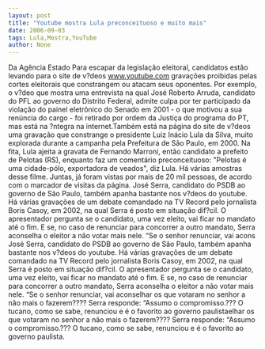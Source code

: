```yaml
---
layout: post
title: "Youtube mostra Lula preconceituoso e muito mais"
date: 2006-09-03
tags: Lula,Mostra,YouTube
author: None
---
```


Da Agência Estado
Para escapar da legislação eleitoral, candidatos estão levando para o site de v?deos www.youtube.com gravações proibidas pelas cortes eleitorais que constrangem ou atacam seus oponentes. 
Por exemplo, o v?deo que mostra uma entrevista na qual José Roberto Arruda, candidato do PFL ao governo do Distrito Federal, admite culpa por ter participado da violação do painel eletrônico do Senado em 2001 - o que motivou a sua renúncia do cargo - foi retirado por ordem da Justiça do programa do PT, mas está na ?ntegra na internet.Também está na página do site de v?deos uma gravação que constrange o presidente Luiz Inácio Lula da Silva, muito explorada durante a campanha pela Prefeitura de São Paulo, em 2000. 
Na fita, Lula ajeita a gravata de Fernando Marroni, então candidato a prefeito de Pelotas (RS), enquanto faz um comentário preconceituoso: \"Pelotas é uma cidade-pólo, exportadora de veados\", diz Lula. Há várias amostras desse filme. Juntas, já foram vistas por mais de 20 mil pessoas, de acordo com o marcador de visitas da página.
José Serra, candidato do PSDB ao governo de São Paulo, também apanha bastante nos v?deos do youtube. Há várias gravações de um debate comandado na TV Record pelo jornalista Boris Casoy, em 2002, na qual Serra é posto em situação dif?cil. O apresentador pergunta se o candidato, uma vez eleito, vai ficar no mandato até o fim. E se, no caso de renunciar para concorrer a outro mandato, Serra aconselha o eleitor a não votar mais nele. “Se o senhor renunciar, vai acons
José Serra, candidato do PSDB ao governo de São Paulo, também apanha bastante nos v?deos do youtube. 
Há várias gravações de um debate comandado na TV Record pelo jornalista Boris Casoy, em 2002, na qual Serra é posto em situação dif?cil. O apresentador pergunta se o candidato, uma vez eleito, vai ficar no mandato até o fim. 
E se, no caso de renunciar para concorrer a outro mandato, Serra aconselha o eleitor a não votar mais nele. “Se o senhor renunciar, vai aconselhar os que votaram no senhor a não mais o fazerem???? Serra responde: “Assumo o compromisso.??? 
O tucano, como se sabe, renunciou e é o favorito ao governo paulistaelhar os que votaram no senhor a não mais o fazerem???? Serra responde: “Assumo o compromisso.??? O tucano, como se sabe, renunciou e é o favorito ao governo paulista.
&nbsp; 